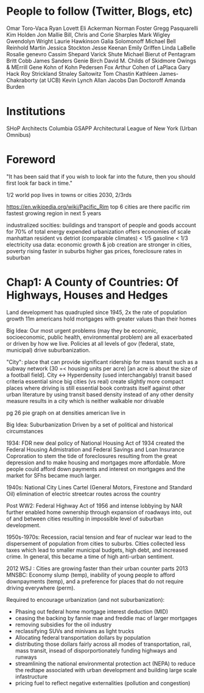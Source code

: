 # People to follow (Twitter, Blogs, etc)
Omar Toro-Vaca
Ryan Lovett
Eli Ackerman
Norman Foster
Gregg Pasquarelli
Kim Holden
Jon Mallie
Bill, Chris and Corie Sharples
Mark Wigley
Gwendolyn Wright
Laurie Hawkinson
Galia Solomonoff
Michael Bell
Reinhold Martin
Jessica Stockton
Jesse Keenan
Emily Griffen
Linda LaBelle
Rosalie genevro
Cassim Shepard
Varick Shute
Michael Bierut of Pentagram
Britt Cobb
James Sanders
Genie Birch
David M. Childs of Skidmore
Owings & MErrill
Gene Kohn of Kohn Pedersen Fox
Arthur Cohen of LaPlaca
Gary Hack
Roy Strickland
Stnaley Saitowitz
Tom Chastin
Kathleen James-Chakraborty (at UCB)
Kevin Lynch
Allan Jacobs
Dan Doctoroff
Amanda Burden

# Institutions
SHoP Architects
Columbia GSAPP
Architectural League of New York (Urban Omnibus)

# Foreword
"It has been said that if you wish to look far into the future, then you should first look far back in time."

1/2 world pop lives in towns or cities
2030, 2/3rds

https://en.wikipedia.org/wiki/Pacific_Rim
top 6 cities are there
pacific rim fastest growing region in next 5 years

industralized socities: buildings and transport of people and goods account for 70% of total energy expended
urbanization offers economies of scale
manhattan resident vs detriot (comparable climates)
< 1/5 gasoline
< 1/3 electricity
usa data: economic growth & job creation are stronger in cities, poverty rising faster in suburbs
higher gas prices, foreclosure rates in suburban

# Chap1: A County of Countries: Of Highways, Houses and Hedges
Land development has quadrupled since 1945, 2x the rate of population growth
11m americans hold mortgages with greater values than their homes

Big Idea: 
Our most urgent problems (may they be economic, socioeconomic, public health, environmental problem) are all exacerbated or driven by how we live. Policies at all levels of gov (federal, state, municipal) drive suburbanization.

"City": place that can provide significant ridership for mass transit such as a subway network (30 =< housing units per acre) [an acre is about the size of a football field].
City <-> Hyperdensity (used interchangably)
transit based criteria essential since big cities (vs real) create slightly more compact places where driving is still essential
book contrasts itself against other urban literature by using transit based density instead of any other density measure
results in a city which is neither walkable nor drivable

pg 26 pie graph on at densities american live in

Big Idea:
Suburbanization Driven by a set of political and historical circumstances

1934: FDR new deal policy of National Housing Act of 1934 created the Federal Housing Admistration and Federal Savings and Loan Insurance Coproration to stem the tide of foreclosures resulting from the great depression and to make housing and mortgages more affordable. More people could afford down payments and interest on mortgages and the market for SFhs became much larger.

1940s: National City Lines Cartel (General Motors, Firestone and Standard Oil)
elimination of electric streetcar routes across the country

Post WW2:  Federal Highway Act of 1956 and intense lobbying by NAR further enabled home ownership through expansion of roadways into, out of and between cities resulting in impossible level of suburban development.

1950s-1970s: Recession, racial tension and fear of nuclear war lead to the dispersement of population from cities to suburbs. Cities collected less taxes which lead to smaller municipal budgets, high debt, and increased crime. In general, this became a time of high anti-urban sentiment.

2012 WSJ : Cities are growing faster than their urban counter parts
2013 MNSBC: Economy slump (temp), inability of young people to afford downpayments (temp), and a preference for places that do not require driving everywhere (perm).

Required to encourage urbanization (and not suburbanization):
* Phasing out federal home mortgage interest deduction (MID)
* ceasing the backing by fannie mae and freddie mac of larger mortgages
* removing subsidies for the oil industry
* reclassifying SUVs and minivans as light trucks
* Allocating federal transportation dollars by population
* distributing those dollars fairly across all modes of transportation, rail, mass transit, insead of disporportionately funding highways and runways
* streamlining the national environmental protection act (NEPA) to reduce the redtape associated with urban development and building large scale infastructure
* pricing fuel to reflect negative externalities (pollution and congestion)



